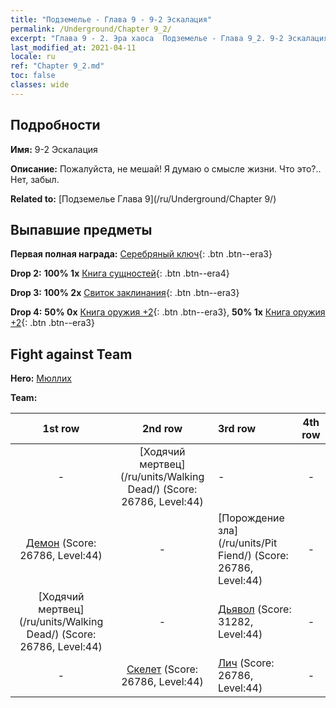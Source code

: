 ```yaml
---
title: "Подземелье - Глава 9 - 9-2 Эскалация"
permalink: /Underground/Chapter 9_2/
excerpt: "Глава 9 - 2. Эра хаоса  Подземелье - Глава 9_2. 9-2 Эскалация"
last_modified_at: 2021-04-11
locale: ru
ref: "Chapter 9_2.md"
toc: false
classes: wide
---
```


## Подробности

 **Имя:** 9-2 Эскалация

 **Описание:** Пожалуйста, не мешай! Я думаю о смысле жизни. Что это?.. Нет, забыл.

 **Related to:** [Подземелье Глава 9](/ru/Underground/Chapter 9/)

## Выпавшие предметы

 **Первая полная награда:** [Серебряный ключ](/ru/Items/con_693/){: .btn .btn--era3}

 **Drop 2:** **100% 1x** [Книга сущностей](/ru/Items/mat_39/){: .btn .btn--era4}

 **Drop 3:** **100% 2x** [Свиток заклинания](/ru/Items/con_694/){: .btn .btn--era3}

 **Drop 4:** **50% 0x** [Книга оружия +2](/ru/Items/mat_32/){: .btn .btn--era3}, **50% 1x** [Книга оружия +2](/ru/Items/mat_32/){: .btn .btn--era3}


## Fight against Team
 **Hero:** [Мюллих](/ru/heroes/Mullich/)

 **Team:**


  | 1st row | 2nd row | 3rd row | 4th row |
  |:----:|:----:|:----|:----:|
  | - | [Ходячий мертвец](/ru/units/Walking Dead/) (Score: 26786, Level:44)  | - | - |
  | [Демон](/ru/units/Demon/) (Score: 26786, Level:44)  | - | [Порождение зла](/ru/units/Pit Fiend/) (Score: 26786, Level:44)  | - |
  | [Ходячий мертвец](/ru/units/Walking Dead/) (Score: 26786, Level:44)  | - | [Дьявол](/ru/units/Devil/) (Score: 31282, Level:44)  | - |
  | - | [Скелет](/ru/units/Skeleton/) (Score: 26786, Level:44)  | [Лич](/ru/units/Lich/) (Score: 26786, Level:44)  | - |


